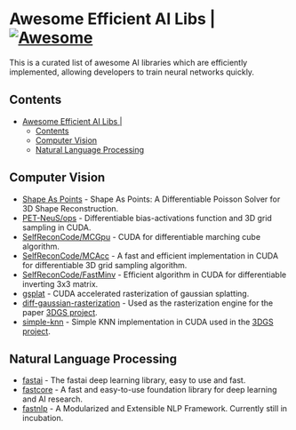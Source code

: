 # Awesome Efficient AI Libs | [![Awesome](https://awesome.re/badge-flat.svg)](https://github.com/sindresorhus/awesome)

This is a curated list of awesome AI libraries which are efficiently implemented, allowing developers to train neural networks quickly.


## Contents
- [Awesome Efficient AI Libs | ](#awesome-efficient-ai-libs--)
  - [Contents](#contents)
  - [Computer Vision](#computer-vision)
  - [Natural Language Processing](#natural-language-processing)


## Computer Vision
- [Shape As Points](https://github.com/autonomousvision/shape_as_points) - Shape As Points: A Differentiable Poisson Solver for 3D Shape Reconstruction.
- [PET-NeuS/ops](https://github.com/yiqun-wang/PET-NeuS/tree/main/third_party/ops) - Differentiable bias-activations function and 3D grid sampling in CUDA.
- [SelfReconCode/MCGpu](https://github.com/jby1993/SelfReconCode/tree/main/MCGpu) - CUDA for differentiable marching cube algorithm.
- [SelfReconCode/MCAcc](https://github.com/jby1993/SelfReconCode/tree/main/MCAcc) - A fast and efficient implementation in CUDA for differentiable 3D grid sampling algorithm.
- [SelfReconCode/FastMinv](https://github.com/jby1993/SelfReconCode/tree/main/FastMinv) - Efficient algorithm in CUDA for differentiable inverting 3x3 matrix.
- [gsplat](https://github.com/nerfstudio-project/gsplat) - CUDA accelerated rasterization of gaussian splatting.
- [diff-gaussian-rasterization](https://github.com/graphdeco-inria/diff-gaussian-rasterization) - Used as the rasterization engine for the paper [3DGS project](https://github.com/graphdeco-inria/gaussian-splatting).
- [simple-knn](https://gitlab.inria.fr/bkerbl/simple-knn) - Simple KNN implementation in CUDA used in the [3DGS project](https://github.com/graphdeco-inria/gaussian-splatting).
<!-- - [fastai](https://github.com/fastai/fastai) - The fastai deep learning library, easy to use and fast.
- [fastcore](https://github.com/fastai/fastcore) - A fast and easy-to-use foundation library for deep learning and AI research. -->
<!-- - [efficient_cv](https://github.com/EfficientAI/efficient_cv) - Algorithms and resources for computer vision algorithms intended for low power and low performance devices -->


## Natural Language Processing
- [fastai](https://github.com/fastai/fastai) - The fastai deep learning library, easy to use and fast.
- [fastcore](https://github.com/fastai/fastcore) - A fast and easy-to-use foundation library for deep learning and AI research.
- [fastnlp](https://github.com/fastnlp/fastNLP) - A Modularized and Extensible NLP Framework. Currently still in incubation.